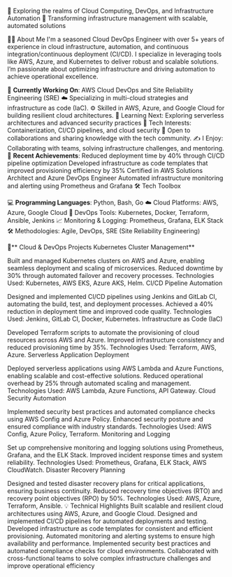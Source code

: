 🚀 Exploring the realms of Cloud Computing, DevOps, and Infrastructure Automation 🎯 Transforming infrastructure management with scalable, automated solutions

🧑‍💻 About Me I'm a seasoned Cloud DevOps Engineer with over 5+ years of experience in cloud infrastructure, automation, and continuous integration/continuous deployment (CI/CD). I specialize in leveraging tools like AWS, Azure, and Kubernetes to deliver robust and scalable solutions. I’m passionate about optimizing infrastructure and driving automation to achieve operational excellence.

🔭 **Currently Working On**: AWS Cloud DevOps and Site Reliability Engineering (SRE) ☁️ Specializing in multi-cloud strategies and infrastructure as code (IaC). ⚙️ Skilled in AWS, Azure, and Google Cloud for building resilient cloud architectures. 🌱 Learning Next: Exploring serverless architectures and advanced security practices 🌟 Tech Interests: Containerization, CI/CD pipelines, and cloud security 🌟 Open to collaborations and sharing knowledge with the tech community. ✍️ I Enjoy: Collaborating with teams, solving infrastructure challenges, and mentoring.
🎯 **Recent Achievements**: Reduced deployment time by 40% through CI/CD pipeline optimization Developed infrastructure as code templates that improved provisioning efficiency by 35% Certified in AWS Solutions Architect and Azure DevOps Engineer Automated infrastructure monitoring and alerting using Prometheus and Grafana 🛠️ Tech Toolbox

💻 **Programming Languages**: Python, Bash, Go ☁️ Cloud Platforms: AWS, Azure, Google Cloud 🔧 DevOps Tools: Kubernetes, Docker, Terraform, Ansible, Jenkins 📈 Monitoring & Logging: Prometheus, Grafana, ELK Stack 🛠️ Methodologies: Agile, DevOps, SRE (Site Reliability Engineering)

🏥** Cloud & DevOps Projects Kubernetes Cluster Management**

Built and managed Kubernetes clusters on AWS and Azure, enabling seamless deployment and scaling of microservices. Reduced downtime by 30% through automated failover and recovery processes. Technologies Used: Kubernetes, AWS EKS, Azure AKS, Helm. CI/CD Pipeline Automation

Designed and implemented CI/CD pipelines using Jenkins and GitLab CI, automating the build, test, and deployment processes. Achieved a 40% reduction in deployment time and improved code quality. Technologies Used: Jenkins, GitLab CI, Docker, Kubernetes. Infrastructure as Code (IaC)

Developed Terraform scripts to automate the provisioning of cloud resources across AWS and Azure. Improved infrastructure consistency and reduced provisioning time by 35%. Technologies Used: Terraform, AWS, Azure. Serverless Application Deployment

Deployed serverless applications using AWS Lambda and Azure Functions, enabling scalable and cost-effective solutions. Reduced operational overhead by 25% through automated scaling and management. Technologies Used: AWS Lambda, Azure Functions, API Gateway. Cloud Security Automation

Implemented security best practices and automated compliance checks using AWS Config and Azure Policy. Enhanced security posture and ensured compliance with industry standards. Technologies Used: AWS Config, Azure Policy, Terraform. Monitoring and Logging

Set up comprehensive monitoring and logging solutions using Prometheus, Grafana, and the ELK Stack. Improved incident response times and system reliability. Technologies Used: Prometheus, Grafana, ELK Stack, AWS CloudWatch. Disaster Recovery Planning

Designed and tested disaster recovery plans for critical applications, ensuring business continuity. Reduced recovery time objectives (RTO) and recovery point objectives (RPO) by 50%. Technologies Used: AWS, Azure, Terraform, Ansible. 💡 Technical Highlights Built scalable and resilient cloud architectures using AWS, Azure, and Google Cloud. Designed and implemented CI/CD pipelines for automated deployments and testing. Developed infrastructure as code templates for consistent and efficient provisioning. Automated monitoring and alerting systems to ensure high availability and performance. Implemented security best practices and automated compliance checks for cloud environments. Collaborated with cross-functional teams to solve complex infrastructure challenges and improve operational efficiency
